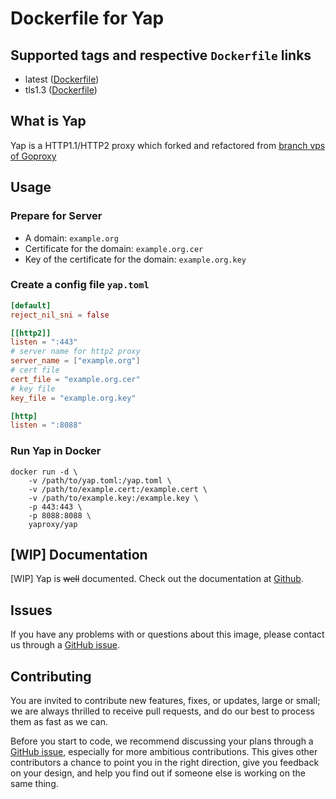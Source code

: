 # Dockerfile for Yap

## Supported tags and respective `Dockerfile` links

* latest ([Dockerfile](https://github.com/yaproxy/docker-yap/blob/master/Dockerfile))
* tls1.3 ([Dockerfile](https://github.com/yaproxy/docker-yap/blob/tls1.3/Dockerfile))

## What is Yap

Yap is a HTTP1.1/HTTP2 proxy which forked and refactored from [branch vps of Goproxy](https://github.com/phuslu/goproxy/tree/server.vps)

## Usage

### Prepare for Server

* A domain: `example.org`
* Certificate for the domain: `example.org.cer`
* Key of the certificate for the domain: `example.org.key`

### Create a config file `yap.toml`

```toml
[default]
reject_nil_sni = false

[[http2]]
listen = ":443"
# server name for http2 proxy
server_name = ["example.org"]
# cert file
cert_file = "example.org.cer"
# key file
key_file = "example.org.key"

[http]
listen = ":8088"
```

### Run Yap in Docker

```
docker run -d \
    -v /path/to/yap.toml:/yap.toml \
    -v /path/to/example.cert:/example.cert \
    -v /path/to/example.key:/example.key \
    -p 443:443 \
    -p 8088:8088 \
    yaproxy/yap
```

## [WIP] Documentation

[WIP] Yap is ~~well~~ documented. Check out the documentation at [Github](https://github.com/yaproxy/yap).

## Issues

If you have any problems with or questions about this image, please contact us through a [GitHub issue](https://github.com/yaproxy/docker-yap/issues).

## Contributing

You are invited to contribute new features, fixes, or updates, large or small; we are always thrilled to receive pull requests, and do our best to process them as fast as we can.

Before you start to code, we recommend discussing your plans through a [GitHub issue](https://github.com/yaproxy/docker-yap/issues), especially for more ambitious contributions. This gives other contributors a chance to point you in the right direction, give you feedback on your design, and help you find out if someone else is working on the same thing.
